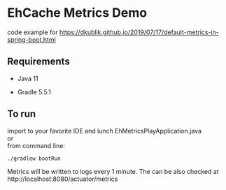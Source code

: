 EhCache Metrics Demo
===============

code example for https://dkublik.github.io/2019/07/17/default-metrics-in-spring-boot.html


## Requirements

* Java 11

* Gradle 5.5.1

## To run
import to your favorite IDE and lunch EhMetricsPlayApplication.java  
or  
from command line:
```
./gradlew bootRun
```

Metrics will be written to logs every 1 minute.
The can be also checked at http://localhost:8080/actuator/metrics
